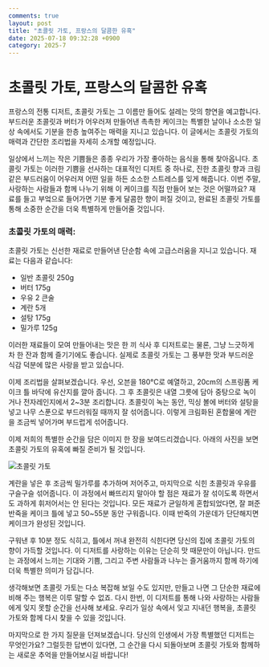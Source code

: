```yaml
---
comments: true
layout: post
title: "초콜릿 가토, 프랑스의 달콤한 유혹"
date: 2025-07-18 09:32:28 +0900
category: 2025-7
---
```


# 초콜릿 가토, 프랑스의 달콤한 유혹

프랑스의 전통 디저트, 초콜릿 가토는 그 이름만 들어도 설레는 맛의 향연을 예고합니다. 부드러운 초콜릿과 버터가 어우러져 만들어낸 촉촉한 케이크는 특별한 날이나 소소한 일상 속에서도 기분을 한층 높여주는 매력을 지니고 있습니다. 이 글에서는 초콜릿 가토의 매력과 간단한 조리법을 자세히 소개할 예정입니다. 

일상에서 느끼는 작은 기쁨들은 종종 우리가 가장 좋아하는 음식을 통해 찾아옵니다. 초콜릿 가토는 이러한 기쁨을 선사하는 대표적인 디저트 중 하나로, 진한 초콜릿 향과 크림 같은 부드러움이 어우러져 어떤 일을 하든 소소한 스트레스를 잊게 해줍니다. 이번 주말, 사랑하는 사람들과 함께 나누기 위해 이 케이크를 직접 만들어 보는 것은 어떨까요? 재료를 들고 부엌으로 들어가면 기분 좋게 달콤한 향이 퍼질 것이고, 완료된 초콜릿 가토를 통해 소중한 순간을 더욱 특별하게 만들어줄 것입니다. 

### 초콜릿 가토의 매력: 

초콜릿 가토는 신선한 재료로 만들어낸 단순함 속에 고급스러움을 지니고 있습니다. 재료는 다음과 같습니다:

- 일반 초콜릿 250g
- 버터 175g
- 우유 2 큰술
- 계란 5개
- 설탕 175g
- 밀가루 125g

이러한 재료들이 모여 만들어내는 맛은 한 끼 식사 후 디저트로는 물론, 그냥 느긋하게 차 한 잔과 함께 즐기기에도 좋습니다. 실제로 초콜릿 가토는 그 풍부한 맛과 부드러운 식감 덕분에 많은 사랑을 받고 있습니다.   

이제 조리법을 살펴보겠습니다. 우선, 오븐을 180°C로 예열하고, 20cm의 스프링폼 케이크 틀 바닥에 유산지를 깔아 줍니다. 그 후 초콜릿은 내열 그릇에 담아 중탕으로 녹이거나 전자레인지에서 2~3분 조리합니다. 초콜릿이 녹는 동안, 믹싱 볼에 버터와 설탕을 넣고 나무 스푼으로 부드러워질 때까지 잘 섞어줍니다. 이렇게 크림화된 혼합물에 계란을 조금씩 넣어가며 부드럽게 섞어줍니다.   

이제 저희의 특별한 순간을 담은 이미지 한 장을 보여드리겠습니다. 아래의 사진을 보면 초콜릿 가토의 유혹에 빠질 준비가 될 것입니다.

![초콜릿 가토](https://www.themealdb.com/images/media/meals/tqtywx1468317395.jpg)

계란을 넣은 후 조금씩 밀가루를 추가하며 저어주고, 마지막으로 식힌 초콜릿과 우유를 구슬구슬 섞어줍니다. 이 과정에서 빠뜨리지 말아야 할 점은 재료가 잘 섞이도록 하면서도 과하게 휘저어서는 안 된다는 것입니다. 모든 재료가 균일하게 혼합되었다면, 잘 펴준 반죽을 케이크 틀에 넣고 50~55분 동안 구워줍니다. 이때 반죽의 가운데가 단단해지면 케이크가 완성된 것입니다.   

구워낸 후 10분 정도 식히고, 틀에서 꺼내 완전히 식힌다면 당신의 집에 초콜릿 가토의 향이 가득할 것입니다. 이 디저트를 사랑하는 이유는 단순히 맛 때문만이 아닙니다. 만드는 과정에서 느끼는 기대와 기쁨, 그리고 주변 사람들과 나누는 즐거움까지 함께 하기에 더욱 특별한 의미가 담깁니다.  

생각해보면 초콜릿 가토는 다소 복잡해 보일 수도 있지만, 만들고 나면 그 단순한 재료에 비해 주는 행복은 이루 말할 수 없죠. 다시 한번, 이 디저트를 통해 나와 사랑하는 사람들에게 잊지 못할 순간을 선사해 보세요. 우리가 일상 속에서 잊고 지내던 행복을, 초콜릿 가토와 함께 다시 찾을 수 있을 것입니다.  

마지막으로 한 가지 질문을 던져보겠습니다. 당신의 인생에서 가장 특별했던 디저트는 무엇인가요? 그럴듯한 답변이 있다면, 그 순간을 다시 되돌아보며 초콜릿 가토와 함께하는 새로운 추억을 만들어보시길 바랍니다!
